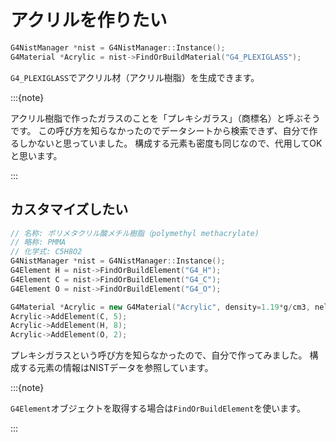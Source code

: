 # アクリルを作りたい

```cpp
G4NistManager *nist = G4NistManager::Instance();
G4Material *Acrylic = nist->FindOrBuildMaterial("G4_PLEXIGLASS");
```

``G4_PLEXIGLASS``でアクリル材（アクリル樹脂）を生成できます。

:::{note}

アクリル樹脂で作ったガラスのことを「プレキシガラス」（商標名）と呼ぶそうです。
この呼び方を知らなかったのでデータシートから検索できず、自分で作るしかないと思っていました。
構成する元素も密度も同じなので、代用してOKと思います。

:::

## カスタマイズしたい

```cpp
// 名称: ポリメタクリル酸メチル樹脂（polymethyl methacrylate)
// 略称: PMMA
// 化学式: C5H8O2
G4NistManager *nist = G4NistManager::Instance();
G4Element H = nist->FindOrBuildElement("G4_H");
G4Element C = nist->FindOrBuildElement("G4_C");
G4Element O = nist->FindOrBuildElement("G4_O");

G4Material *Acrylic = new G4Material("Acrylic", density=1.19*g/cm3, nelements=3);
Acrylic->AddElement(C, 5);
Acrylic->AddElement(H, 8);
Acrylic->AddElement(O, 2);
```

プレキシガラスという呼び方を知らなかったので、自分で作ってみました。
構成する元素の情報はNISTデータを参照しています。

:::{note}

``G4Element``オブジェクトを取得する場合は``FindOrBuildElement``を使います。

:::
